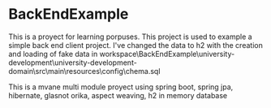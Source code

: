 # BackEndExample

This is a proyect for learning porpuses. This project is used to example a simple back end client project. I've changed the data to h2 with the creation and loading of fake data in  workspace\BackEndExample\university-development\university-development-domain\src\main\resources\config\chema.sql

This is a mvane multi module proyect using spring boot, spring jpa, hibernate, glasnot orika, aspect weaving, h2 in memory database
